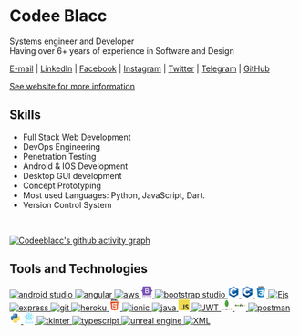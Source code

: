 # Codee Blacc
Systems engineer and Developer  
Having over 6+ years of experience in Software and Design

[E-mail](mailto:codeeblacc@gmail.com) | [LinkedIn](https://www.linkedin.com/in/codeeblacc/) | [Facebook](https://www.facebook.com/codeeblacc/) | [Instagram](https://www.instagram.com/codeeblacc/) | [Twitter](https://twitter.com/codeeblacc) | [Telegram](https://www.youtube.com/channel/codeeblacc) | [GitHub](https://github.com/codeeblacc)

[See website for more information](https://calendly.com/sudip-mondal-2002/15min)

## Skills
<!-- <div align=right>
    <a href="https://github.com/anuraghazra/github-readme-stats">
      <img width=325 align="right" src="https://github-readme-stats.vercel.app/api/top-langs/?username=codeeblacc&langs_count=10&theme=radical&layout=compact&custom_title=Used Languages on Github" />
    </a>
</div> -->

* Full Stack Web Development
* DevOps Engineering
* Penetration Testing
* Android & IOS Development
* Desktop GUI development
* Concept Prototyping
* Most used Languages: Python, JavaScript, Dart.
* Version Control System
<br>

[![Codeeblacc's github activity graph](https://activity-graph.herokuapp.com/graph?username=codeeblacc&theme=xcode)](https://git.io/codeeblacc)
<br>

## Tools and Technologies
<p align="left">
    <a href="https://developer.android.com/studio" target="_blank" title ="android studio"> <img
            src="https://2.bp.blogspot.com/-tzm1twY_ENM/XlCRuI0ZkRI/AAAAAAAAOso/BmNOUANXWxwc5vwslNw3WpjrDlgs9PuwQCLcBGAsYHQ/s1600/pasted%2Bimage%2B0.png"
            alt="android studio" width="20" height="20" /> </a>
    <a href="https://angular.io/" target="_blank" title ="Angular"> <img
            src="https://brandslogos.com/wp-content/uploads/thumbs/angular-logo-vector.svg"
            alt="angular" width="20" height="20" /> </a>
    <a href="https://aws.amazon.com/" target="_blank" title ="AWS"> <img
            src="https://mk0futurumreseabr7pm.kinstacdn.com/wp-content/uploads/2020/01/aws-logo.png"
            alt="aws" width="20" height="20" /> </a>
    <a href="https://getbootstrap.com" target="_blank" title ="bootstrap"> <img
            src="https://raw.githubusercontent.com/devicons/devicon/master/icons/bootstrap/bootstrap-plain-wordmark.svg"
            alt="bootstrap" width="20" height="20" /> </a>
    <a href="https://bootstrapstudio.io/" target="_blank" title ="bootstrap studio"> <img
            src="https://upload.wikimedia.org/wikipedia/commons/thumb/9/92/Bootstrap_Studio_Logo.png/768px-Bootstrap_Studio_Logo.png"
            alt="bootstrap studio" width="20" height="20" /> </a>
    <a href="https://www.cprogramming.com/" target="_blank" title ="C"> <img
            src="https://raw.githubusercontent.com/devicons/devicon/master/icons/c/c-original.svg" alt="c" width="20"
            height="20" /> </a>
    <a href="https://www.w3schools.com/cpp/" target="_blank" title ="C++"> <img
            src="https://raw.githubusercontent.com/devicons/devicon/master/icons/cplusplus/cplusplus-original.svg"
            alt="cplusplus" width="20" height="20" /> </a>
    <a href="https://www.w3schools.com/css/" target="_blank" title ="CSS">
        <img src="https://raw.githubusercontent.com/devicons/devicon/master/icons/css3/css3-original-wordmark.svg"
            alt="css3" width="20" height="20" /> </a>
    <a href="https://ejs.co/" target="_blank" title ="EJS"> <img
            src="https://cdn.icon-icons.com/icons2/2107/PNG/512/file_type_ejs_icon_130626.png" alt="Ejs" width="20"
            height="20" /> </a>
    <a href="https://expressjs.com" target="_blank" title ="Express.js"> <img
            src="https://cdn.buttercms.com/8am8PZECScDawQa33Lv2"
            alt="express" width="20" height="20" /> </a>
    <a href="https://git-scm.com/" target="_blank" title ="git"> <img
            src="https://www.vectorlogo.zone/logos/git-scm/git-scm-icon.svg" alt="git" width="20" height="20" /> </a>
    <a href="https://heroku.com" target="_blank" title ="heroku">
        <img src="https://www.vectorlogo.zone/logos/heroku/heroku-icon.svg"
            alt="heroku" width="20" height="20" /> </a>
    <a href="https://www.w3.org/html/" target="_blank" title ="html"> <img
            src="https://raw.githubusercontent.com/devicons/devicon/master/icons/html5/html5-original-wordmark.svg"
            alt="html5" width="20" height="20" /> </a>
    <a href="https://ionicframework.com/" target="_blank" title ="Ionic"> <img
            src="https://cdn-images-1.medium.com/max/1000/1*ZU1eWct801yP-QpUJOaI6Q.png"
            alt="ionic" width="20" height="20" /> </a>
    <a href="https://www.java.com/en/" target="_blank" title ="java"> <img
            src="https://www.oracle.com/a/ocom/img/obic-java-cup.svg"
            alt="java" width="20" height="20" /> </a>
    <a href="https://developer.mozilla.org/en-US/docs/Web/JavaScript" target="_blank" title ="JavaScript"> <img
            src="https://raw.githubusercontent.com/devicons/devicon/master/icons/javascript/javascript-original.svg"
            alt="javascript" width="20" height="20" /> </a>
    <a href="https://jwt.io/" target="_blank" title ="JWT"> <img
            src="https://jwt.io/img/pic_logo.svg"
            alt="JWT" width="20" height="20" /> </a>
    <a href="https://www.mongodb.com/" target="_blank" title ="MongoDB"> <img
            src="https://raw.githubusercontent.com/devicons/devicon/master/icons/mongodb/mongodb-original-wordmark.svg"
            alt="mongodb" width="20" height="20" /> </a>
    <a href="https://nodejs.org" target="_blank" title ="Node.js"> <img
            src="https://raw.githubusercontent.com/devicons/devicon/master/icons/nodejs/nodejs-original-wordmark.svg"
            alt="nodejs" width="20" height="20" /> </a>
    <a href="https://postman.com" target="_blank" title ="Postman"> <img
            src="https://www.vectorlogo.zone/logos/getpostman/getpostman-icon.svg" alt="postman" width="20"
            height="20" /> </a>
    <a href="https://www.python.org" target="_blank" title ="Python"> <img
            src="https://raw.githubusercontent.com/devicons/devicon/master/icons/python/python-original.svg"
            alt="python" width="20" height="20" /> </a>
    <a href="https://reactjs.org/" target="_blank" title ="React.js"> <img
            src="https://raw.githubusercontent.com/devicons/devicon/master/icons/react/react-original-wordmark.svg"
            alt="react" width="20" height="20" /> </a>
    <a href="https://wiki.python.org/moin/TkInter" target="_blank" title ="Tkinter"> <img
            src="https://i2.wp.com/iot4beginners.com/wp-content/uploads/2020/04/65dc5834-de21-4e2e-bd4d-5e0c3c6994dd.jpg?fit=375%2C422&ssl=1"
            alt="tkinter" width="20" height="20" /> </a>
    <a href="https://www.typescriptlang.org/" target="_blank" title ="Typescript"> <img
            src="https://cdn.iconscout.com/icon/free/png-512/typescript-1174965.png"
            alt="typescript" width="20" height="20" /> </a>
    <a href="https://www.unrealengine.com/en-US/" target="_blank" title ="Unreal Engine"> <img
            src="https://user-images.githubusercontent.com/16515307/33282121-0309b13a-d3eb-11e7-84b0-6d322ca89a5a.png"
            alt="unreal engine" width="20" height="20" /> </a>
    <a href="https://www.xml.com/" target="_blank" title ="XML"> <img
            src="https://cdn.iconscout.com/icon/free/png-512/xml-file-2330558-1950399.png"
            alt="XML" width="20" height="20" /> </a>
</p>
<br>

